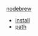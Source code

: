 
[nodebrew](https://github.com/hokaccha/nodebrew)

- [install](../setup.d/node.sh)
- [path](../.rc.d/node.sh)

